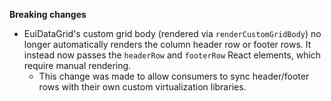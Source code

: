 **Breaking changes**

- EuiDataGrid's custom grid body (rendered via `renderCustomGridBody`) no longer automatically renders the column header row or footer rows. It instead now passes the `headerRow` and `footerRow` React elements, which require manual rendering.
  - This change was made to allow consumers to sync header/footer rows with their own custom virtualization libraries.
